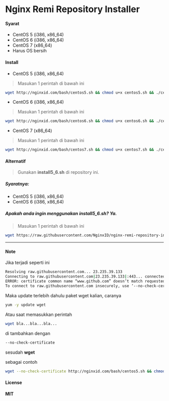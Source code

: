 # Nginx Remi Repository Installer

#### Syarat

   * CentOS 5 (i386, x86_64)
   * CentOS 6 (i386, x86_64)
   * CentOS 7 (x86_64)
   * Harus OS bersih

#### Install

   * CentOS 5 (i386, x86_64)

> Masukan 1 perintah di bawah ini

```sh
wget http://nginxid.com/bash/centos5.sh && chmod u+x centos5.sh && ./centos5.sh
```
   * CentOS 6 (i386, x86_64)

> Masukan 1 perintah di bawah ini

```sh
wget http://nginxid.com/bash/centos6.sh && chmod u+x centos6.sh && ./centos6.sh
```
   * CentOS 7 (x86_64)

> Masukan 1 perintah di bawah ini

```sh
wget http://nginxid.com/bash/centos7.sh && chmod u+x centos7.sh && ./centos7.sh
```

#### Alternatif

> Gunakan __install5_6.sh__ di repository ini.
##### Syaratnya:
- CentOS 5 (i386, x86_64)
- CentOS 6 (i386, x86_64)

##### Apakah anda ingin menggunakan __install5_6.sh__? Ya.

> Masukan 1 perintah di bawah ini
```sh
wget https://raw.githubusercontent.com/NginxID/nginx-remi-repository-installer/master/install5_6.sh && chmod u+x install5_6.sh && ./install5_6.sh
```

-----

#### Note

Jika terjadi seperti ini

```sh
Resolving raw.githubusercontent.com... 23.235.39.133
Connecting to raw.githubusercontent.com|23.235.39.133|:443... connected.
ERROR: certificate common name “www.github.com” doesn’t match requested host name “raw.githubusercontent.com”.
To connect to raw.githubusercontent.com insecurely, use ‘--no-check-certificate’.
```

Maka update terlebih dahulu paket wget kalian, caranya

```sh
yum -y update wget
```

Atau saat memasukkan perintah

```sh
wget bla...bla...bla...
```

di tambahkan dengan

```sh
--no-check-certificate
```

sesudah __wget__

sebagai contoh

```sh
wget --no-check-certificate http://nginxid.com/bash/centos5.sh && chmod u+x centos5.sh && ./centos5.sh
```

#### License
__MIT__